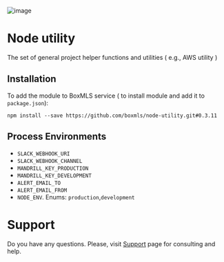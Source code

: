 ![image](https://user-images.githubusercontent.com/308489/57512890-9acacc00-7315-11e9-854f-ad77da4d2742.png)

# Node utility

The set of general project helper functions and utilities ( e.g., AWS utility )

## Installation

To add the module to BoxMLS service ( to install module and add it to `package.json`):
 
```
npm install --save https://github.com/boxmls/node-utility.git#0.3.11
```

## Process Environments

* `SLACK_WEBHOOK_URI`
* `SLACK_WEBHOOK_CHANNEL`
* `MANDRILL_KEY_PRODUCTION`
* `MANDRILL_KEY_DEVELOPMENT`
* `ALERT_EMAIL_TO`
* `ALERT_EMAIL_FROM`
* `NODE_ENV`. Enums: `production`,`development`

# Support

Do you have any questions. Please, visit [Support](https://boxmls.github.io/support) page for consulting and help.